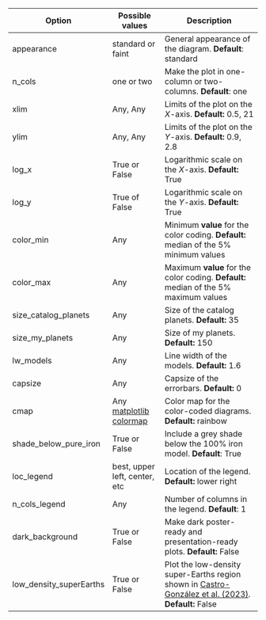| Option | Possible values | Description |
| ------------- | ------------- | ------------- |
| appearance | standard or faint| General appearance of the diagram. **Default**: standard |
| n_cols | one or two | Make the plot in one-column or two-columns. **Default**: one |
| xlim | Any, Any | Limits of the plot on the $X$-axis. **Default:** 0.5, 21 |
| ylim | Any, Any | Limits of the plot on the $Y$-axis. **Default:** 0.9, 2.8 |
| log_x | True or False | Logarithmic scale on the $X$-axis. **Default:** True |
| log_y | True of False| Logarithmic scale on the $Y$-axis. **Default:** True |
| color_min | Any | Minimum **value** for the color coding. **Default:** median of the 5% minimum values |
| color_max | Any | Maximum **value** for the color coding. **Default:** median of the 5% maximum values |
| size_catalog_planets | Any | Size of the catalog planets. **Default:** 35 |
| size_my_planets | Any | Size of my planets. **Default:** 150 |
| lw_models | Any | Line width of the models. **Default:** 1.6 |
| capsize | Any | Capsize of the errorbars. **Default:** 0 |
| cmap | Any [matplotlib colormap](https://matplotlib.org/stable/tutorials/colors/colormaps.html) | Color map for the color-coded diagrams. **Default:** rainbow |
| shade_below_pure_iron | True or False | Include a grey shade below the 100% iron model. **Default**: True |
| loc_legend | best, upper left, center, etc | Location of the legend. **Default:** lower right|
| n_cols_legend | Any | Number of columns in the legend. **Default**: 1 |
| dark_background | True or False | Make dark poster-ready and presentation-ready plots. **Default:** False|
| low_density_superEarths | True or False | Plot the low-density super-Earths region shown in [Castro-González et al. (2023)](https://ui.adsabs.harvard.edu/abs/2023arXiv230504922C/abstract). **Default:** False|

